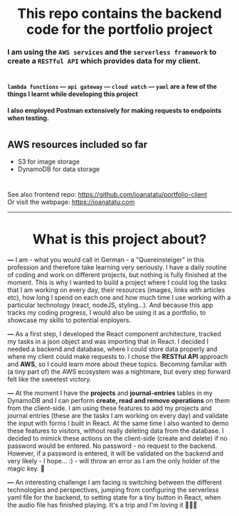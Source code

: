 <h1 align="center" style="font-size: 30px">This repo contains the backend code for the portfolio project</h1>

### I am using the `AWS services` and the `serverless framework` to create a `RESTful API` which provides data for my client.

#

#### `lambda functions` &#8212; `api gateway` &#8212; `cloud watch` &#8212; `yaml` are a few of the things I learnt while developing this project
#### I also employed Postman extensively for making requests to endpoints when testing.

#

## AWS resources included so far

-   S3 for image storage
-   DynamoDB for data storage

#

See also frontend repo: https://github.com/ioanatatu/portfolio-client \
Or visit the webpage: https://ioanatatu.com

<hr style="margin-bottom: 40px">
<h1 align="center" style="font-size: 30px">What is this project about?</h1>

**&#8212;**  I am - what you would call in German - a "Quereinsteiger" in this profession and therefore take learning very seriously. I have a daily routine of coding and work on different projects, but nothing is fully finished at the moment. This is why I wanted to build a project where I could log the tasks that I am working on every day, their resources (images, links with articles etc), how long I spend on each one and how much time I use working with a particular technology (react, nodeJS, styling...). And because this app tracks my coding progress, I would also be using it as a portfolio, to showcase my skills to potential enployers.

**&#8212;**  As a first step, I developed the React component architecture, tracked my tasks in a json object and was importing that in React. I decided I needed a backend and database, where I could store data properly and where my client could make requests to. I chose the **RESTful API** approach and **AWS**, so I could learn more about these topics. Becoming familiar with (a tiny part of) the AWS ecosystem was a nightmare, but every step forward felt like the sweetest victory.

**&#8212;**  At the moment I have the **projects** and **journal-entries** tables in my DynamoDB and I can perform **create, read and remove operations** on them from the client-side. I am using these features to add my projects and journal entries (these are the tasks I am working on every day) and validate the input with forms I built in React. At the same time I also wanted to demo these features to visitors, without really deleting data from the database. I decided to mimick these actions on the client-side (create and delete) if no password would be entered. No password - no request to the backend. However, if a password is entered, it will be validated on the backend and very likely - I hope... :) - will throw an error as I am the only holder of the magic key. 🔑

**&#8212;**  An interesting challenge I am facing is switching between the different technologies and perspectives, jumping from configuring the serverless yaml file for the backend, to setting state for a tiny button in React, when the audio file has finished playing. It's a trip and I'm loving it 👩🏻‍💻 
